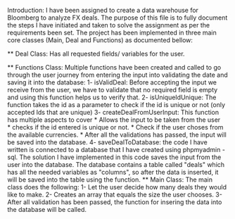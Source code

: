 Introduction:
    I have been assigned to create a data warehouse for Bloomberg to analyze FX deals. The purpose of this 
file is to fully document the steps I have initiated and taken to solve the assignment as per the requirements 
been set. The project has been implemented in three main core classes (Main, Deal and Functions) as documented bellow:

** Deal Class:
    Has all requested fields/ variables for the user.

** Functions Class:
Multiple functions have been created and called to go through the user journey from entering the input into
validating the date and saving it into the database:
    1- isValidDeal: 
    Before accepting the input we receive from the user, we have to validate that no required
    field is empty and using this function helps us to verify that.
    2- isUniqueIdUnique: 
    The function takes the id as a parameter to check if the id is unique or not
    (only accepted Ids that are unique)
    3- createDealFromUserInput: 
    This function has multiple aspects to cover
     * Allows the input to be taken from the user  
     * checks if the id entered is unique or not. 
     * Check  if the user choses from the available currencies.
     * After all the validations has passed, the input will be saved into the database.
     4- saveDealToDatabase: 
     the code I have written is connected to a database that I have created using phpmyadmin -sql. 
     The solution I have implemented in this code saves the input from the user into the database. 
     The database contains a table called "deals" which has all the needed variables as "columns", 
     so after the data is inserted, it will be saved into the table using the function.
** Main Class:
    The main class does the following:
    1- Let the user decide how many deals they would like to make.
    2- Creates an array that equals the size the user chooses.
    3- After all validation has been passed, the function for insering the data into the database will be 
       called.
